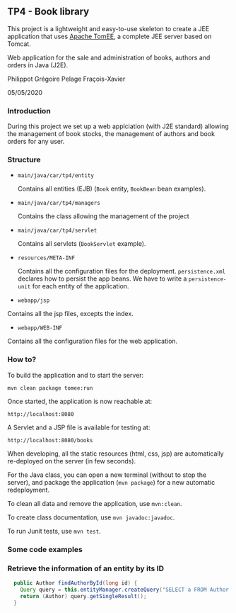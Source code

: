 ## TP4 - Book library

This project is a lightweight and easy-to-use skeleton to create a JEE application that uses [Apache TomEE](http://openejb.apache.org/apache-tomee.html), a complete JEE server based on Tomcat.

Web application for the sale and administration of books, authors and orders in Java (J2E).

Philippot Grégoire
Pelage Fraçois-Xavier

05/05/2020

### Introduction

During this project we set up a web applciation (with J2E standard) allowing the management of book stocks, the management of authors and book orders for any user.

### Structure

  * `main/java/car/tp4/entity`

    Contains all entities (EJB) (`Book` entity, `BookBean` bean examples).

  * `main/java/car/tp4/managers`

    Contains the class allowing the management of the project

  * `main/java/car/tp4/servlet`

    Contains all servlets (`BookServlet` example).

  * `resources/META-INF`

    Contains all the configuration files for the deployment.
    `persistence.xml` declares how to persist the app beans.
    We have to write a `persistence-unit` for each entity of the application.

  * `webapp/jsp`

  Contains all the jsp files, excepts the index.

  * `webapp/WEB-INF`

  Contains all the configuration files for the web application.

### How to?

To build the application and to start the server:
```
mvn clean package tomee:run
```

Once started, the application is now reachable at:
```
http://localhost:8080
```

A Servlet and a JSP file is available for testing at:
```
http://localhost:8080/books
```

When developing, all the static resources (html, css, jsp) are automatically re-deployed on the server (in few seconds).

For the Java class, you can open a new terminal (without to stop the server), and package the application (`mvn package`) for a new automatic redeployment.

To clean all data and remove the application, use `mvn:clean`.

To create class documentation, use `mvn javadoc:javadoc`.

To run Junit tests, use `mvn test`.

### Some code examples

### Retrieve the information of an entity by its ID
```java
  public Author findAuthorById(long id) {
    Query query = this.entityManager.createQuery("SELECT a FROM Author AS a WHERE a.id = :id").setParameter("id", id);
    return (Author) query.getSingleResult();
  }
```
